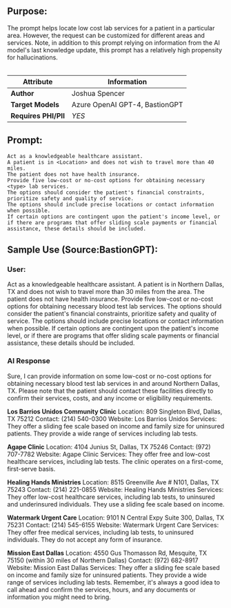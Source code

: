 ## **Purpose:**   
The prompt helps locate low cost lab services for a patient in a particular area. However, the request can be customized for different areas and services. Note, in addition to this prompt relying on information from the AI model's last knowledge update, this prompt has a relatively high propensity for hallucinations.<br><br>

| **Attribute** | **Information**       |
|---------------------|-----------------------|
| **Author** | Joshua Spencer |
| **Target Models** | Azure OpenAI GPT-4, BastionGPT |
| **Requires PHI/PII** | *YES* |


## Prompt:
```
Act as a knowledgeable healthcare assistant.
A patient is in <Location> and does not wish to travel more than 40 miles. 
The patient does not have health insurance.
Provide five low-cost or no-cost options for obtaining necessary <type> lab services.
The options should consider the patient's financial constraints, prioritize safety and quality of service.
The options should include precise locations or contact information when possible.
If certain options are contingent upon the patient's income level, or if there are programs that offer sliding scale payments or financial assistance, these details should be included.
```

## Sample Use (Source:BastionGPT):

### **User:** 
Act as a knowledgeable healthcare assistant.
A patient is in Northern Dallas, TX and does not wish to travel more than 30 miles from the area. 
The patient does not have health insurance.
Provide five low-cost or no-cost options for obtaining necessary blood test lab services.
The options should consider the patient's financial constraints, prioritize safety and quality of service.
The options should include precise locations or contact information when possible.
If certain options are contingent upon the patient's income level, or if there are programs that offer sliding scale payments or financial assistance, these details should be included.

### **AI Response** 
Sure, I can provide information on some low-cost or no-cost options for obtaining necessary blood test lab services in and around Northern Dallas, TX. Please note that the patient should contact these facilities directly to confirm their services, costs, and any income or eligibility requirements.

**Los Barrios Unidos Community Clinic**
Location: 809 Singleton Blvd, Dallas, TX 75212
Contact: (214) 540-0300
Website: Los Barrios Unidos
Services: They offer a sliding fee scale based on income and family size for uninsured patients. They provide a wide range of services including lab tests.

**Agape Clinic**
Location: 4104 Junius St, Dallas, TX 75246
Contact: (972) 707-7782
Website: Agape Clinic
Services: They offer free and low-cost healthcare services, including lab tests. The clinic operates on a first-come, first-serve basis.

**Healing Hands Ministries**
Location: 8515 Greenville Ave # N101, Dallas, TX 75243
Contact: (214) 221-0855
Website: Healing Hands Ministries
Services: They offer low-cost healthcare services, including lab tests, to uninsured and underinsured individuals. They use a sliding fee scale based on income.

**Watermark Urgent Care**
Location: 9101 N Central Expy Suite 300, Dallas, TX 75231
Contact: (214) 545-6155
Website: Watermark Urgent Care
Services: They offer free medical services, including lab tests, to uninsured individuals. They do not accept any form of insurance.

**Mission East Dallas**
Location: 4550 Gus Thomasson Rd, Mesquite, TX 75150 (within 30 miles of Northern Dallas)
Contact: (972) 682-8917
Website: Mission East Dallas
Services: They offer a sliding fee scale based on income and family size for uninsured patients. They provide a wide range of services including lab tests.
Remember, it's always a good idea to call ahead and confirm the services, hours, and any documents or information you might need to bring.
